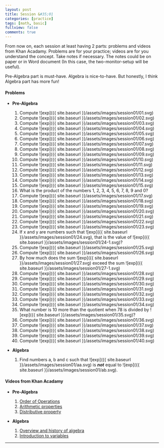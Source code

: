 ```yaml
---
layout: post
title: Session &#35;01
categories: [practice]
tags: [math, basic]
fullview: false
comments: true
---
```


From now on, each session at least having 2 parts: problems and videos from Khan Acadamy. Problems are for your practice; videos are for you understand the concept. Take notes if necessary. The notes could be on paper or in Word document (In this case, the two-monitor-setup will be useful). 

Pre-Algebra part is must-have. Algebra is nice-to-have. But honestly, I think Algebra part has more fun!

#### Problems
* **Pre-Algebra**   
    1. Compute  ![exp]({{ site.baseurl }}/assets/images/session01/01.svg)
    2. Compute  ![exp]({{ site.baseurl }}/assets/images/session01/02.svg)
    3. Compute  ![exp]({{ site.baseurl }}/assets/images/session01/03.svg)
    4. Compute  ![exp]({{ site.baseurl }}/assets/images/session01/04.svg)
    5. Compute  ![exp]({{ site.baseurl }}/assets/images/session01/05.svg)
    6. Compute  ![exp]({{ site.baseurl }}/assets/images/session01/06.svg)
    7. Compute  ![exp]({{ site.baseurl }}/assets/images/session01/07.svg)
    8. Compute  ![exp]({{ site.baseurl }}/assets/images/session01/08.svg)
    9. Compute  ![exp]({{ site.baseurl }}/assets/images/session01/09.svg)
    10. Compute  ![exp]({{ site.baseurl }}/assets/images/session01/10.svg)
    11. Compute  ![exp]({{ site.baseurl }}/assets/images/session01/11.svg)
    12. Compute  ![exp]({{ site.baseurl }}/assets/images/session01/12.svg)
    13. Compute  ![exp]({{ site.baseurl }}/assets/images/session01/13.svg)
    14. Compute  ![exp]({{ site.baseurl }}/assets/images/session01/14.svg)
    15. Compute  ![exp]({{ site.baseurl }}/assets/images/session01/15.svg)
    16. What is the product of the numbers 1, 2, 3, 4, 5, 6, 7, 8, 9 and 0?
    17. Compute  ![exp]({{ site.baseurl }}/assets/images/session01/17.svg)
    18. Compute  ![exp]({{ site.baseurl }}/assets/images/session01/18.svg)
    19. Compute  ![exp]({{ site.baseurl }}/assets/images/session01/19.svg)
    20. Compute  ![exp]({{ site.baseurl }}/assets/images/session01/20.svg)
    21. Compute  ![exp]({{ site.baseurl }}/assets/images/session01/21.svg)
    22. Compute  ![exp]({{ site.baseurl }}/assets/images/session01/22.svg)
    23. Compute  ![exp]({{ site.baseurl }}/assets/images/session01/23.svg)
    24. If x and y are numbers such that ![exp]({{ site.baseurl }}/assets/images/session01/24.svg), that is the value of ![exp]({{ site.baseurl }}/assets/images/session01/24-1.svg)?
    25. Compute  ![exp]({{ site.baseurl }}/assets/images/session01/25.svg)
    26. Compute  ![exp]({{ site.baseurl }}/assets/images/session01/26.svg)
    27. By how much does the sum ![exp]({{ site.baseurl }}/assets/images/session01/27.svg) exceed the sum ![exp]({{ site.baseurl }}/assets/images/session01/27-1.svg)
    28. Compute  ![exp]({{ site.baseurl }}/assets/images/session01/28.svg)
    29. Compute  ![exp]({{ site.baseurl }}/assets/images/session01/29.svg)
    30. Compute  ![exp]({{ site.baseurl }}/assets/images/session01/30.svg)
    31. Compute  ![exp]({{ site.baseurl }}/assets/images/session01/31.svg)
    32. Compute  ![exp]({{ site.baseurl }}/assets/images/session01/32.svg)
    33. Compute  ![exp]({{ site.baseurl }}/assets/images/session01/33.svg)
    34. Compute  ![exp]({{ site.baseurl }}/assets/images/session01/34.svg)
    35. What number is 10 more than the quotient when 78 is divided by ![exp]({{ site.baseurl }}/assets/images/session01/35.svg)?
    36. Compute  ![exp]({{ site.baseurl }}/assets/images/session01/36.svg)
    37. Compute  ![exp]({{ site.baseurl }}/assets/images/session01/37.svg)
    38. Compute  ![exp]({{ site.baseurl }}/assets/images/session01/38.svg)
    39. Compute  ![exp]({{ site.baseurl }}/assets/images/session01/39.svg)
    40. Compute  ![exp]({{ site.baseurl }}/assets/images/session01/40.svg)

* **Algebra**
    1. Find numbers a, b and c such that ![exp]({{ site.baseurl }}/assets/images/session01/aa.svg) is ***not*** equal to ![exp]({{ site.baseurl }}/assets/images/session01/ab.svg).

#### Videos from Khan Acadamy

* **Pre-Algebra**
    1. [Order of Operations](https://www.khanacademy.org/math/pre-algebra/pre-algebra-arith-prop#pre-algebra-order-of-operations)
    2. [Arithmetic properties](https://www.khanacademy.org/math/pre-algebra/pre-algebra-arith-prop#pre-algebra-arithmetic-properties)
    3. [Distributive property](https://www.khanacademy.org/math/pre-algebra/pre-algebra-arith-prop#pre-algebra-ditributive-property)

* **Algebra**
    1. [Overview and history of algebra](https://www.khanacademy.org/math/algebra/introduction-to-algebra#overview-hist-alg)
    2. [Introduction to variables](https://www.khanacademy.org/math/algebra/introduction-to-algebra#alg1-intro-to-variables)

---
